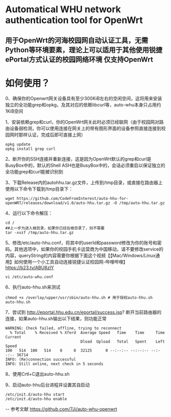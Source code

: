 # Automatical WHU network authentication tool for OpenWrt

用于OpenWrt的河海校园网自动认证工具，无需Python等环境要素，理论上可以适用于其他使用锐捷ePortal方式认证的校园网络环境 仅支持OpenWrt
--
# 如何使用？
0、确保你的Openwrt网关设备具有至少300KiB左右的空闲空间，这将用来安装独立的全功能grep和opkg，及其对应的依赖libcurl等，auto-whu本身只占用约1KiB空间

1、安装依赖grep和curl，你的OpenWrt网关此时必须已经联网（由于校园网对路由设备弱检测，你可以使用连接在网关上的带有图形界面的设备参照直接连接到校园网时那样认证，完成后即可直接上网）

````
opkg update
opkg install grep curl
````

2、断开你的SSH连接并重新连接，这是因为OpenWrt默认的grep和curl是BusyBox中的，默认的Shell ASH也是BusyBox中的，会话必须重启以保证独立的全功能grep和curl能被识别到

3、下载Release内的autohhu.tar.gz文件，上传到/tmp目录，或直接在路由器上使用以下命令下载到/tmp目录下：
````
wget https://github.com/CodeFromInterest/auto-hhu-for-openWRT/releases/download/v1.0/auto-hhu.tar.gz -O /tmp/auto-hhu.tar.gz
````
4、运行以下命令解压：
````
cd /
##上一步为进入根目录，如果你已经在根目录了，则不需要
tar -xvzf /tmp/auto-hhu.tar.gz
````

5、修改/etc/auto-hhu.conf，将其中的userId和password修改为你的账号和密码。其他选项中，如果你的校园手机卡运营商为中国移动，请不要修改service的内容，queryString的内容需要你根据下面这个视频【【Mac/Windows/Linux通用】如何使用一个小工具自动连接锐捷认证校园网-哔哩哔哩】 https://b23.tv/ABU8zIY
````
vi /etc/auto-whu.conf
````
6、执行auto-hhu.sh来测试
````
chmod +x /overlay/upper/usr/sbin/auto-hhu.sh # 用于授权auto-hhu.sh
auto-hhu.sh 
````
7、尝试到 http://eportal.hhu.edu.cn/eportal/success.jsp? 断开当前路由器的连接，如果auto-hhu.sh输出以下结果，则功能正常
````
WARNING: Check failed, offline, trying to reconnect
  % Total    % Received % Xferd  Average Speed   Time    Time     Time  Current
                                 Dload  Upload   Total   Spent    Left  Speed
100   514  100   514    0     0  32125      0 --:--:-- --:--:-- --:--:-- 36714
INFO: (Re)connection successful
INFO: Still online, next check in 5 seconds
````
8、使用Crtl+C退出auto-hhu.sh

9、启动auto-hhu后台进程并设置其自启动
````
/etc/init.d/auto-hhu start
/etc/init.d/auto-hhu enable
````
--
参考文献
https://github.com/7Ji/auto-whu-openwrt
